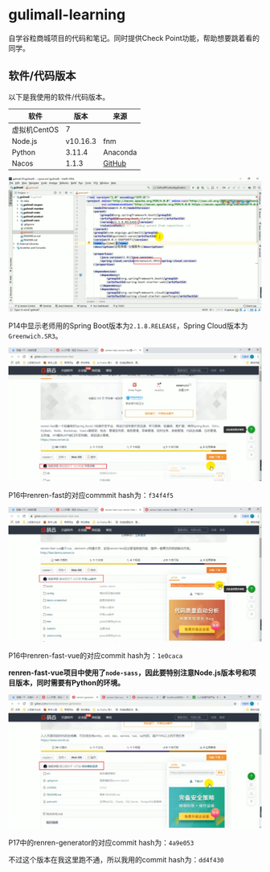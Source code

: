 # gulimall-learning

自学谷粒商城项目的代码和笔记。同时提供Check Point功能，帮助想要跳着看的同学。

## 软件/代码版本

以下是我使用的软件/代码版本。

| 软件         | 版本     | 来源                                                         |
| ------------ | -------- | ------------------------------------------------------------ |
| 虚拟机CentOS | 7        |                                                              |
| Node.js      | v10.16.3 | fnm                                                          |
| Python       | 3.11.4   | Anaconda                                                     |
| Nacos        | 1.1.3    | [GitHub](https://github.com/alibaba/nacos/releases/tag/1.1.3) |

![image-20231012012728796](./assets/image-20231012012728796.png)

P14中显示老师用的Spring Boot版本为`2.1.8.RELEASE`，Spring Cloud版本为`Greenwich.SR3`。

![image-20231012011322537](./assets/image-20231012011322537.png)

P16中renren-fast的对应commmit hash为：`f34f4f5`

![image-20231012011055370](./assets/image-20231012011055370.png)

P16中renren-fast-vue的对应commit hash为：`1e0caca`

**renren-fast-vue项目中使用了`node-sass`，因此要特别注意Node.js版本号和项目版本，同时需要有Python的环境。**

![image-20231012011608245](./assets/image-20231012011608245.png)

P17中的renren-generator的对应commit hash为：`4a9e053`

不过这个版本在我这里跑不通，所以我用的commit hash为：`dd4f430`

